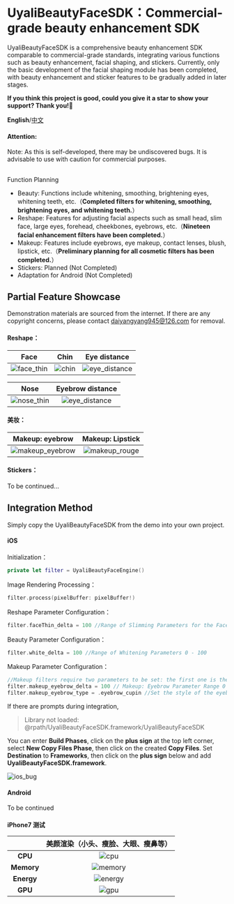 # UyaliBeautyFaceSDK：Commercial-grade beauty enhancement SDK

UyaliBeautyFaceSDK is a comprehensive beauty enhancement SDK comparable to commercial-grade standards, integrating various functions such as beauty enhancement, facial shaping, and stickers. Currently, only the basic development of the facial shaping module has been completed, with beauty enhancement and sticker features to be gradually added in later stages.

**If you think this project is good, could you give it a star to show your support? Thank you!**🙏



**English**/[中文](https://github.com/daiyangyang945/UyaliBeautyFaceSDK/blob/main/screenshot/READEME_CN.md)



#### Attention:


Note: As this is self-developed, there may be undiscovered bugs. It is advisable to use with caution for commercial purposes.

## 
Function Planning

- Beauty: Functions include whitening, smoothing, brightening eyes, whitening teeth, etc.（**Completed filters for whitening, smoothing, brightening eyes, and whitening teeth.**）
- Reshape: Features for adjusting facial aspects such as small head, slim face, large eyes, forehead, cheekbones, eyebrows, etc.（**Nineteen facial enhancement filters have been completed.**）
- Makeup: Features include eyebrows, eye makeup, contact lenses, blush, lipstick, etc.（**Preliminary planning for all cosmetic filters has been completed.**）
- Stickers: Planned (Not Completed)
- Adaptation for Android (Not Completed)


## Partial Feature Showcase

Demonstration materials are sourced from the internet. If there are any copyright concerns, please contact daiyangyang945@126.com for removal.

#### Reshape：

|                             Face                             |                             Chin                             |                         Eye distance                         |
| :----------------------------------------------------------: | :----------------------------------------------------------: | :----------------------------------------------------------: |
| ![face_thin](https://github.com/daiyangyang945/UyaliBeautyFaceSDK/blob/main/gif/face_thin.gif) | ![chin](https://github.com/daiyangyang945/UyaliBeautyFaceSDK/blob/main/gif/chin.gif) | ![eye_distance](https://github.com/daiyangyang945/UyaliBeautyFaceSDK/blob/main/gif/eye_distance.gif) |

|                             Nose                             |                       Eyebrow distance                       |
| :----------------------------------------------------------: | :----------------------------------------------------------: |
| ![nose_thin](https://github.com/daiyangyang945/UyaliBeautyFaceSDK/blob/main/gif/nose_thin.gif) | ![eye_distance](https://github.com/daiyangyang945/UyaliBeautyFaceSDK/blob/main/gif/eyebrow_distance.gif) |

#### 美妆：

|                       Makeup: eyebrow                        |                       Makeup: Lipstick                       |
| :----------------------------------------------------------: | :----------------------------------------------------------: |
| ![makeup_eyebrow](https://github.com/daiyangyang945/UyaliBeautyFaceSDK/blob/main/gif/makeup_eyebrow.gif) | ![makeup_rouge](https://github.com/daiyangyang945/UyaliBeautyFaceSDK/blob/main/gif/makeup_rouge.gif) |



#### Stickers：

To be continued...

## Integration Method

Simply copy the UyaliBeautyFaceSDK from the demo into your own project.

#### iOS

Initialization：

```swift
private let filter = UyaliBeautyFaceEngine()
```

Image Rendering Processing：

```swift
filter.process(pixelBuffer: pixelBuffer!)
```

Reshape Parameter Configuration：

```swift
filter.faceThin_delta = 100 //Range of Slimming Parameters for the Face 0 - 100
```

Beauty Parameter Configuration：

```swift
filter.white_delta = 100 //Range of Whitening Parameters 0 - 100
```

Makeup Parameter Configuration：

```swift
//Makeup filters require two parameters to be set: the first one is the makeup intensity value, and the second one is the makeup style.
filter.makeup_eyebrow_delta = 100 // Makeup: Eyebrow Parameter Range 0 - 100
filter.makeup_eyebrow_type = .eyebrow_cupin //Set the style of the eyebrows to "Cupin".
```

If there are prompts during integration,

> Library not loaded: @rpath/UyaliBeautyFaceSDK.framework/UyaliBeautyFaceSDK

You can enter **Build Phases**, click on the **plus sign** at the top left corner, select **New Copy Files Phase**, then click on the created **Copy Files**. Set **Destination** to **Frameworks**, then click on the **plus sign** below and add **UyaliBeautyFaceSDK.framework**.

![ios_bug](https://github.com/daiyangyang945/UyaliBeautyFaceSDK/blob/main/screenshot/ios_bug.png)

#### Android

To be continued

#### 

**iPhone7 测试** 

|            |             美颜渲染（小头、瘦脸、大眼、瘦鼻等）             |
| :--------: | :----------------------------------------------------------: |
|  **CPU**   | ![cpu](https://github.com/daiyangyang945/UyaliBeautyFaceSDK/blob/main/screenshot/cpu.png) |
| **Memory** | ![memory](https://github.com/daiyangyang945/UyaliBeautyFaceSDK/blob/main/screenshot/memory.png) |
| **Energy** | ![energy](https://github.com/daiyangyang945/UyaliBeautyFaceSDK/blob/main/screenshot/energy.png) |
|  **GPU**   | ![gpu](https://github.com/daiyangyang945/UyaliBeautyFaceSDK/blob/main/screenshot/gpu.png) |

